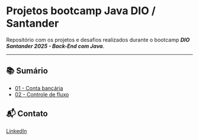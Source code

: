 # Projetos bootcamp Java DIO / Santander

Repositório com os projetos e desafios realizados durante o bootcamp ***DIO Santander 2025 - Back-End com Java***.

---

## 📚 Sumário
- [01 - Conta bancária](./01-conta-bancaria)
- [02 - Controle de fluxo](./02-controle-de-fluxo)

## 📬 Contato
[LinkedIn](https://www.linkedin.com/in/matheusvecchi/)
